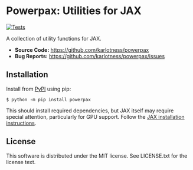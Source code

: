 # Powerpax: Utilities for JAX

[![Tests](https://github.com/karlotness/powerpax/actions/workflows/test.yml/badge.svg)][tests]

A collection of utility functions for JAX.

- **Source Code:** https://github.com/karlotness/powerpax
- **Bug Reports:** https://github.com/karlotness/powerpax/issues

## Installation
Install from [PyPI][pypi] using pip:
```console
$ python -m pip install powerpax
```

This should install required dependencies, but JAX itself may require
special attention, particularly for GPU support.
Follow the [JAX installation instructions](https://github.com/google/jax#installation).

## License
This software is distributed under the MIT license. See LICENSE.txt
for the license text.

[pypi]: https://pypi.org/project/powerpax/
[tests]: https://github.com/karlotness/powerpax/actions/workflows/test.yml
